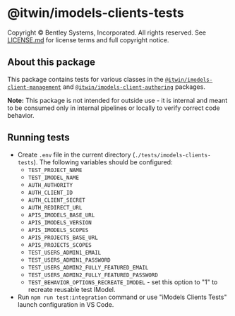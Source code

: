 # @itwin/imodels-clients-tests

Copyright © Bentley Systems, Incorporated. All rights reserved. See [LICENSE.md](./LICENSE.md) for license terms and full copyright notice.

## About this package

This package contains tests for various classes in the [`@itwin/imodels-client-management`](../../clients/imodels-client-management/README.md) and [`@itwin/imodels-client-authoring`](../../clients/imodels-client-authoring/README.md) packages.

**Note:** This package is not intended for outside use - it is internal and meant to be consumed only in internal pipelines or locally to verify correct code behavior.

## Running tests

- Create `.env` file in the current directory (`./tests/imodels-clients-tests`). The following variables should be configured:
  - `TEST_PROJECT_NAME`
  - `TEST_IMODEL_NAME`
  - `AUTH_AUTHORITY`
  - `AUTH_CLIENT_ID`
  - `AUTH_CLIENT_SECRET`
  - `AUTH_REDIRECT_URL`
  - `APIS_IMODELS_BASE_URL`
  - `APIS_IMODELS_VERSION`
  - `APIS_IMODELS_SCOPES`
  - `APIS_PROJECTS_BASE_URL`
  - `APIS_PROJECTS_SCOPES`
  - `TEST_USERS_ADMIN1_EMAIL`
  - `TEST_USERS_ADMIN1_PASSWORD`
  - `TEST_USERS_ADMIN2_FULLY_FEATURED_EMAIL`
  - `TEST_USERS_ADMIN2_FULLY_FEATURED_PASSWORD`
  - `TEST_BEHAVIOR_OPTIONS_RECREATE_IMODEL` - set this option to "1" to recreate reusable test IModel.
- Run `npm run test:integration` command or use "iModels Clients Tests" launch configuration in VS Code.